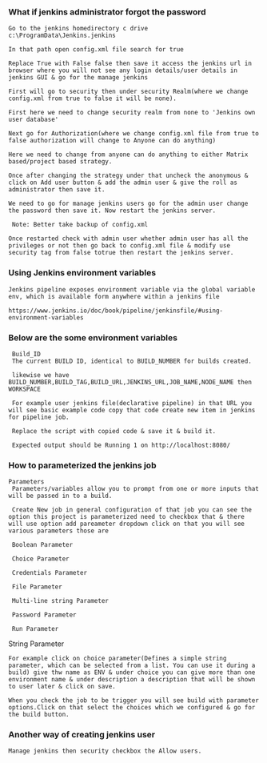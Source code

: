 ### What if jenkins administrator forgot the password
    Go to the jenkins homedirectory c drive             c:\ProgramData\Jenkins.jenkins

    In that path open config.xml file search for true

    Replace True with False false then save it access the jenkins url in browser where you will not see any login details/user details in jenkins GUI & go for the manage jenkins

    First will go to security then under security Realm(where we change config.xml from true to false it will be none).

    First here we need to change security realm from none to 'Jenkins own user database'

    Next go for Authorization(where we change config.xml file from true to false authorization will change to Anyone can do anything)

    Here we need to change from anyone can do anything to either Matrix based/project based strategy.

    Once after changing the strategy under that uncheck the anonymous & click on Add user button & add the admin user & give the roll as administrator then save it.

    We need to go for manage jenkins users go for the admin user change the password then save it. Now restart the jenkins server.

     Note: Better take backup of config.xml

    Once restarted check with admin user whether admin user has all the privileges or not then go back to config.xml file & modify use security tag from false totrue then restart the jenkins server.

### Using Jenkins environment variables
    Jenkins pipeline exposes environment variable via the global variable env, which is available form anywhere within a jenkins file

    https://www.jenkins.io/doc/book/pipeline/jenkinsfile/#using-environment-variables

### Below are the some environment variables

     Build_ID
     The current BUILD ID, identical to BUILD_NUMBER for builds created.

     likewise we have BUILD_NUMBER,BUILD_TAG,BUILD_URL,JENKINS_URL,JOB_NAME,NODE_NAME then WORKSPACE

     For example user jenkins file(declarative pipeline) in that URL you will see basic example code copy that code create new item in jenkins for pipeline job.

     Replace the script with copied code & save it & build it.

     Expected output should be Running 1 on http://localhost:8080/

### How to parameterized the jenkins job
    Parameters
     Parameters/variables allow you to prompt from one or more inputs that will be passed in to a build.

     Create New job in general configuration of that job you can see the option this project is parameterized need to checkbox that & there will use option add pareameter dropdown click on that you will see various parameters those are

     Boolean Parameter

     Choice Parameter

     Credentials Parameter

     File Parameter

     Multi-line string Parameter

     Password Parameter

     Run Parameter

String Parameter

    For example click on choice parameter(Defines a simple string parameter, which can be selected from a list. You can use it during a build) give thw name as ENV & under choice you can give more than one environment name & under description a description that will be shown to user later & click on save.

    When you check the job to be trigger you will see build with parameter options.Click on that select the choices which we configured & go for the build button.

### Another way of creating jenkins user

    Manage jenkins then security checkbox the Allow users.


